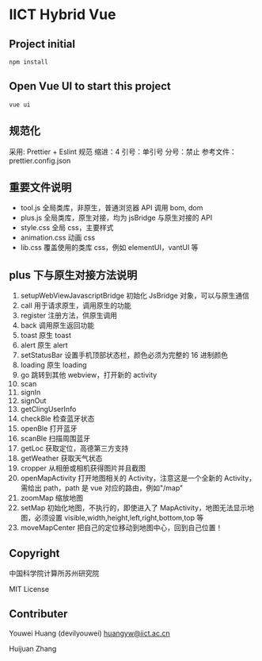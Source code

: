 # IICT Hybrid Vue

## Project initial

```
npm install
```

## Open Vue UI to start this project

```
vue ui
```

## 规范化

采用: Prettier + Eslint 规范
缩进：4
引号：单引号
分号：禁止
参考文件：prettier.config.json

## 重要文件说明

-   tool.js 全局类库，非原生，普通浏览器 API 调用 bom, dom
-   plus.js 全局类库，原生对接，均为 jsBridge 与原生对接的 API
-   style.css 全局 css，主要样式
-   animation.css 动画 css
-   lib.css 覆盖使用的类库 css，例如 elementUI，vantUI 等

## plus 下与原生对接方法说明

1. setupWebViewJavascriptBridge
   初始化 JsBridge 对象，可以与原生通信
2. call
   用于请求原生，调用原生的功能
3. register
   注册方法，供原生调用
4. back
   调用原生返回功能
5. toast
   原生 toast
6. alert
   原生 alert
7. setStatusBar
   设置手机顶部状态栏，颜色必须为完整的 16 进制颜色
8. loading
   原生 loading
9. go
   跳转到其他 webview，打开新的 activity
10. scan
11. signIn
12. signOut
13. getClingUserInfo
14. checkBle
    检查蓝牙状态
15. openBle
    打开蓝牙
16. scanBle
    扫描周围蓝牙
17. getLoc
    获取定位，高德第三方支持
18. getWeather
    获取天气状态
19. cropper
    从相册或相机获得图片并且截图
20. openMapActivity
    打开地图相关的 Activity，注意这是一个全新的 Activity，需给出 path，path 是 vue 对应的路由，例如"/map"
21. zoomMap
    缩放地图
22. setMap
    初始化地图，不执行的，即使进入了 MapActivity，地图无法显示地图，必须设置 visible,width,height,left,right,bottom,top 等
23. moveMapCenter
    把自己的定位移动到地图中心，回到自己位置！

## Copyright

中国科学院计算所苏州研究院

MIT License

## Contributer

Youwei Huang (devilyouwei) huangyw@iict.ac.cn

Huijuan Zhang
